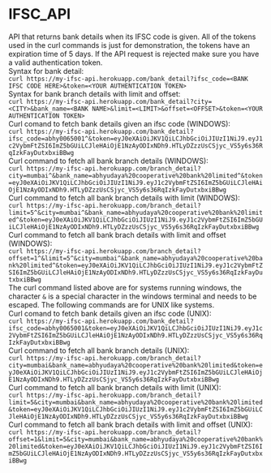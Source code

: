 # IFSC_API
API that returns bank details when its IFSC code is given.
All of the tokens used in the curl commands is just for demonstration, the tokens have an expiration time of 5 days. If the API request is rejected make sure you have a valid authentication token.
</br>
Syntax for bank detail:
</br>
`curl https://my-ifsc-api.herokuapp.com/bank_detail?ifsc_code=<BANK IFSC CODE HERE>&token=<YOUR AUTHENTICATION TOKEN>`
</br>
Syntax for bank branch details with limit and offset:
</br>
`curl https://my-ifsc-api.herokuapp.com/bank_detail?city=<CITY>&bank_name=<BANK NAME>&limit=<LIMIT>&offset=<OFFSET>&token=<YOUR AUTHENTICATION TOKEN>`
</br>
Curl comand to fetch bank details given an ifsc code (WINDOWS):
</br> 
`curl https://my-ifsc-api.herokuapp.com/bank_detail?ifsc_code=abhy0065001^&token=eyJ0eXAiOiJKV1QiLCJhbGciOiJIUzI1NiJ9.eyJ1c2VybmFtZSI6ImZ5bGUiLCJleHAiOjE1NzAyODIxNDh9.HTLyDZzzUsCSjyc_VS5y6s36RqIzkFayDutxbxiBBwg`
</br>
Curl command to fetch all bank branch details (WINDOWS):
</br>
`curl https://my-ifsc-api.herokuapp.com/branch_detail?city=mumbai^&bank_name=abhyudaya%20cooperative%20bank%20limited^&token=eyJ0eXAiOiJKV1QiLCJhbGciOiJIUzI1NiJ9.eyJ1c2VybmFtZSI6ImZ5bGUiLCJleHAiOjE1NzAyODIxNDh9.HTLyDZzzUsCSjyc_VS5y6s36RqIzkFayDutxbxiBBwg`
</br>
Curl command to fetch all bank branch details with limit (WINDOWS):
</br>
`curl https://my-ifsc-api.herokuapp.com/branch_detail?limit=5^&city=mumbai^&bank_name=abhyudaya%20cooperative%20bank%20limited^&token=eyJ0eXAiOiJKV1QiLCJhbGciOiJIUzI1NiJ9.eyJ1c2VybmFtZSI6ImZ5bGUiLCJleHAiOjE1NzAyODIxNDh9.HTLyDZzzUsCSjyc_VS5y6s36RqIzkFayDutxbxiBBwg`
</br>
Curl command to fetch all bank brach details with limit and offset (WINDOWS):
</br>
`curl https://my-ifsc-api.herokuapp.com/branch_detail?offset=1^&limit=5^&city=mumbai^&bank_name=abhyudaya%20cooperative%20bank%20limited^&token=eyJ0eXAiOiJKV1QiLCJhbGciOiJIUzI1NiJ9.eyJ1c2VybmFtZSI6ImZ5bGUiLCJleHAiOjE1NzAyODIxNDh9.HTLyDZzzUsCSjyc_VS5y6s36RqIzkFayDutxbxiBBwg`
</br>
The curl command listed above are for systems running windows, the character `&` is a special character in the windows terminal and needs to be escaped.
The following commands are for UNIX like systems.
</br>
Curl comand to fetch bank details given an ifsc code (UNIX): 
</br>
`curl https://my-ifsc-api.herokuapp.com/bank_detail?ifsc_code=abhy0065001&token=eyJ0eXAiOiJKV1QiLCJhbGciOiJIUzI1NiJ9.eyJ1c2VybmFtZSI6ImZ5bGUiLCJleHAiOjE1NzAyODIxNDh9.HTLyDZzzUsCSjyc_VS5y6s36RqIzkFayDutxbxiBBwg`
</br>
Curl command to fetch all bank branch details (UNIX):
</br>
`curl https://my-ifsc-api.herokuapp.com/branch_detail?city=mumbai&bank_name=abhyudaya%20cooperative%20bank%20limited&token=eyJ0eXAiOiJKV1QiLCJhbGciOiJIUzI1NiJ9.eyJ1c2VybmFtZSI6ImZ5bGUiLCJleHAiOjE1NzAyODIxNDh9.HTLyDZzzUsCSjyc_VS5y6s36RqIzkFayDutxbxiBBwg`
</br>
Curl command to fetch all bank branch details with limit (UNIX):
</br>
`curl https://my-ifsc-api.herokuapp.com/branch_detail?limit=5&city=mumbai&bank_name=abhyudaya%20cooperative%20bank%20limited&token=eyJ0eXAiOiJKV1QiLCJhbGciOiJIUzI1NiJ9.eyJ1c2VybmFtZSI6ImZ5bGUiLCJleHAiOjE1NzAyODIxNDh9.HTLyDZzzUsCSjyc_VS5y6s36RqIzkFayDutxbxiBBwg`
</br>
Curl command to fetch all bank brach details with limit and offset (UNIX):
</br>
`curl https://my-ifsc-api.herokuapp.com/branch_detail?offset=1&limit=5&city=mumbai&bank_name=abhyudaya%20cooperative%20bank%20limited&token=eyJ0eXAiOiJKV1QiLCJhbGciOiJIUzI1NiJ9.eyJ1c2VybmFtZSI6ImZ5bGUiLCJleHAiOjE1NzAyODIxNDh9.HTLyDZzzUsCSjyc_VS5y6s36RqIzkFayDutxbxiBBwg`

